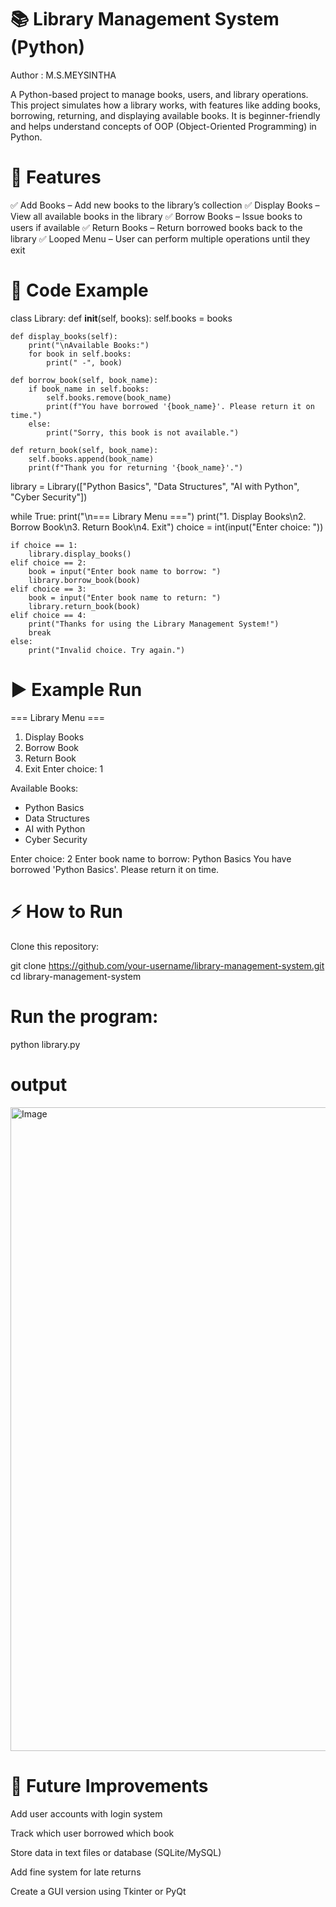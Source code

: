 # 📚 Library Management System (Python)

Author : M.S.MEYSINTHA

A Python-based project to manage books, users, and library operations.
This project simulates how a library works, with features like adding books, borrowing, returning, and displaying available books.
It is beginner-friendly and helps understand concepts of OOP (Object-Oriented Programming) in Python.

# 📌 Features

✅ Add Books – Add new books to the library’s collection
✅ Display Books – View all available books in the library
✅ Borrow Books – Issue books to users if available
✅ Return Books – Return borrowed books back to the library
✅ Looped Menu – User can perform multiple operations until they exit

# 📜 Code Example
class Library:
    def __init__(self, books):
        self.books = books

    def display_books(self):
        print("\nAvailable Books:")
        for book in self.books:
            print(" -", book)

    def borrow_book(self, book_name):
        if book_name in self.books:
            self.books.remove(book_name)
            print(f"You have borrowed '{book_name}'. Please return it on time.")
        else:
            print("Sorry, this book is not available.")

    def return_book(self, book_name):
        self.books.append(book_name)
        print(f"Thank you for returning '{book_name}'.")


library = Library(["Python Basics", "Data Structures", "AI with Python", "Cyber Security"])

while True:
    print("\n=== Library Menu ===")
    print("1. Display Books\n2. Borrow Book\n3. Return Book\n4. Exit")
    choice = int(input("Enter choice: "))

    if choice == 1:
        library.display_books()
    elif choice == 2:
        book = input("Enter book name to borrow: ")
        library.borrow_book(book)
    elif choice == 3:
        book = input("Enter book name to return: ")
        library.return_book(book)
    elif choice == 4:
        print("Thanks for using the Library Management System!")
        break
    else:
        print("Invalid choice. Try again.")

# ▶️ Example Run
=== Library Menu ===
1. Display Books
2. Borrow Book
3. Return Book
4. Exit
Enter choice: 1

Available Books:
 - Python Basics
 - Data Structures
 - AI with Python
 - Cyber Security

Enter choice: 2
Enter book name to borrow: Python Basics
You have borrowed 'Python Basics'. Please return it on time.

# ⚡ How to Run

Clone this repository:

git clone https://github.com/your-username/library-management-system.git
cd library-management-system


# Run the program:

python library.py

# output

<img width="1920" height="1030" alt="Image" src="https://github.com/user-attachments/assets/2709bb05-95d6-435a-b56c-8b7e8f085ae6" />

# 🚀 Future Improvements

Add user accounts with login system

Track which user borrowed which book

Store data in text files or database (SQLite/MySQL)

Add fine system for late returns

Create a GUI version using Tkinter or PyQt
